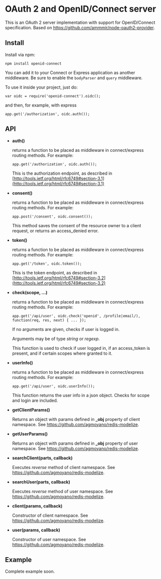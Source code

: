 # OAuth 2 and OpenID/Connect server

This is an OAuth 2 server implementation with support for OpenID/Connect specification. Based on https://github.com/ammmir/node-oauth2-provider.

## Install

Install via npm:

    npm install openid-connect

You can add it to your Connect or Express application as another middleware.
Be sure to enable the `bodyParser` and `query` middleware.

To use it inside your project, just do:

```
var oidc = require('openid-connect').oidc();
```

and then, for example, with express

```
app.get('/authorization', oidc.auth());
```

## API

* **auth()**

  returns a function to be placed as middleware in connect/express routing methods. For example:

  ```
  app.get('/authorization', oidc.auth());
  ```
 
  This is the authorization endpoint, as described in [http://tools.ietf.org/html/rfc6749#section-3.1](http://tools.ietf.org/html/rfc6749#section-3.1)

* **consent()**

  returns a function to be placed as middleware in connect/express routing methods. For example:
 
  ```
  app.post('/consent', oidc.consent());
  ```
 
  This method saves the consent of the resource owner to a client request, or returns an access_denied error.

* **token()**

  returns a function to be placed as middleware in connect/express routing methods. For example:
 
  ```
  app.get('/token', oidc.token());
  ```
 
  This is the token endpoint, as described in [http://tools.ietf.org/html/rfc6749#section-3.2](http://tools.ietf.org/html/rfc6749#section-3.2)

* **check(scope, ...)**
 
  returns a function to be placed as middleware in connect/express routing methods. For example:
 
  ```
  app.get('/api/user', oidc.check('openid', /profile|email/), function(req, res, next) { ... });
  ```

  If no arguments are given, checks if user is logged in.
 
  Arguments may be of type _string_ or _regexp_.
 
  This function is used to check if user logged in, if an access_token is present, and if certain scopes where granted to it.


* **userInfo()**

  returns a function to be placed as middleware in connect/express routing methods. For example:

  ```
  app.get('/api/user', oidc.userInfo());
  ```

  This function returns the user info in a json object. Checks for scope and login are included.

* **getClientParams()**

  Returns an object with params defined in **_obj** property of client namespace. See <https://github.com/agmoyano/redis-modelize>.

* **getUserParams()**

  Returns an object with params defined in **_obj** property of user namespace. See <https://github.com/agmoyano/redis-modelize>.

* **searchClient(parts, callback)**

  Executes *reverse* method of client namespace. See <https://github.com/agmoyano/redis-modelize>.

* **searchUser(parts, callback)**

  Executes *reverse* method of user namespace. See <https://github.com/agmoyano/redis-modelize>. 

* **client(params, callback)**

  Constructor of client namespace. See <https://github.com/agmoyano/redis-modelize>. 

* **user(params, callback)**

  Constructor of user namespace. See <https://github.com/agmoyano/redis-modelize>. 
 
## Example

Complete example soon.
